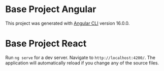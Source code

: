 # Base Project Angular

This project was generated with [Angular CLI](https://github.com/angular/angular-cli) version 16.0.0.

# Base Project React

Run `ng serve` for a dev server. Navigate to `http://localhost:4200/`. The application will automatically reload if you change any of the source files.
